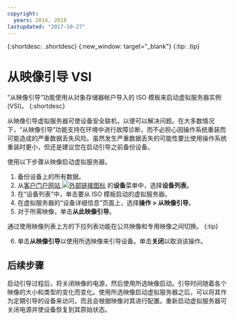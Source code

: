 ```yaml
---
copyright:
  years: 2014, 2018
lastupdated: "2017-10-27"
---
```


{:shortdesc: .shortdesc}
{:new_window: target="_blank"}
{:tip: .tip}

# 从映像引导 VSI

“从映像引导”功能使用从对象存储器帐户导入的 ISO 模板来启动虚拟服务器实例 (VSI)。
{:shortdesc}

从映像引导虚拟服务器可使设备安全联机，以便可以解决问题。在大多数情况下，“从映像引导”功能支持在环境中进行故障诊断，而不必担心因操作系统重装而可能造成的严重数据丢失风险。虽然发生严重数据丢失的可能性要比使用操作系统重装时更小，但还是建议您在启动引导之前备份设备。 

使用以下步骤从映像启动虚拟服务器。

1. 备份设备上的所有数据。
2. 从[客户门户网站 ![外部链接图标](../../icons/launch-glyph.svg "外部链接图标")](https://control.softlayer.com/) 的**设备**菜单中，选择**设备列表**。 
3. 在“设备列表”中，单击要从 ISO 模板启动的虚拟服务器。
4. 在虚拟服务器的“设备详细信息”页面上，选择**操作 > 从映像引导**。
5. 对于所需映像，单击**从此映像引导**。

  通过使用映像列表上方的下拉列表功能在公共映像和专用映像之间切换。
  {:tip}

6. 单击**从映像引导**以使用所选映像来引导设备。单击**关闭**以取消该操作。

## 后续步骤

启动引导过程后，将关闭映像的电源，然后使用所选映像启动。引导时间随着各个映像的大小和类型的变化而变化。使用所选映像启动虚拟服务器之后，可以将其作为定期引导的设备来访问，而且会根据映像对其进行配置。重新启动虚拟服务器可关闭电源并使设备恢复到其原始状态。
